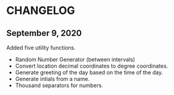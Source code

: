 # CHANGELOG

## September 9, 2020

Added five utility functions.


-  Random Number Generator (between intervals)
-  Convert location decimal coordinates to degree coordinates.
-  Generate greeting of the day based on the time of the day.
-  Generate intials from a name.
-  Thousand separators for numbers.